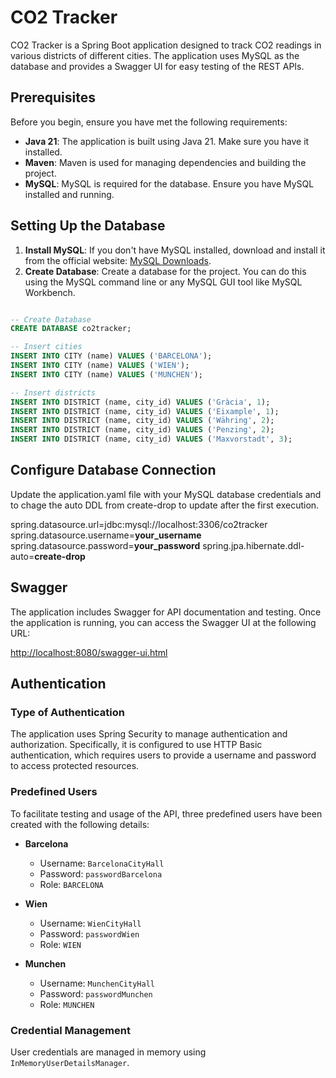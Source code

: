 # CO2 Tracker

CO2 Tracker is a Spring Boot application designed to track CO2 readings in various districts of different cities. The application uses MySQL as the database and provides a Swagger UI for easy testing of the REST APIs.

## Prerequisites

Before you begin, ensure you have met the following requirements:

- **Java 21**: The application is built using Java 21. Make sure you have it installed.
- **Maven**: Maven is used for managing dependencies and building the project.
- **MySQL**: MySQL is required for the database. Ensure you have MySQL installed and running.

## Setting Up the Database

1. **Install MySQL**: If you don't have MySQL installed, download and install it from the official website: [MySQL Downloads](https://dev.mysql.com/downloads/).
2. **Create Database**: Create a database for the project. You can do this using the MySQL command line or any MySQL GUI tool like MySQL Workbench.

```sql

-- Create Database
CREATE DATABASE co2tracker;

-- Insert cities
INSERT INTO CITY (name) VALUES ('BARCELONA');
INSERT INTO CITY (name) VALUES ('WIEN');
INSERT INTO CITY (name) VALUES ('MUNCHEN');

-- Insert districts
INSERT INTO DISTRICT (name, city_id) VALUES ('Gràcia', 1);
INSERT INTO DISTRICT (name, city_id) VALUES ('Eixample', 1);
INSERT INTO DISTRICT (name, city_id) VALUES ('Währing', 2);
INSERT INTO DISTRICT (name, city_id) VALUES ('Penzing', 2);
INSERT INTO DISTRICT (name, city_id) VALUES ('Maxvorstadt', 3);
```

## Configure Database Connection

Update the application.yaml file with your MySQL database credentials and to chage the auto DDL 
from create-drop to update after the first execution.

spring.datasource.url=jdbc:mysql://localhost:3306/co2tracker 
spring.datasource.username=**your_username** 
spring.datasource.password=**your_password** 
spring.jpa.hibernate.ddl-auto=**create-drop** 

## Swagger
The application includes Swagger for API documentation and testing. Once the application is running, you can access the Swagger UI at the following URL:

[http://localhost:8080/swagger-ui.html](http://localhost:8080/swagger-ui.html)

## Authentication

### Type of Authentication
The application uses Spring Security to manage authentication and authorization. Specifically, it is configured to use HTTP Basic authentication, which requires users to provide a username and password to access protected resources.

### Predefined Users
To facilitate testing and usage of the API, three predefined users have been created with the following details:

- **Barcelona**
  - Username: `BarcelonaCityHall`
  - Password: `passwordBarcelona`
  - Role: `BARCELONA`

- **Wien**
  - Username: `WienCityHall`
  - Password: `passwordWien`
  - Role: `WIEN`

- **Munchen**
  - Username: `MunchenCityHall`
  - Password: `passwordMunchen`
  - Role: `MUNCHEN`

### Credential Management
User credentials are managed in memory using `InMemoryUserDetailsManager`.
